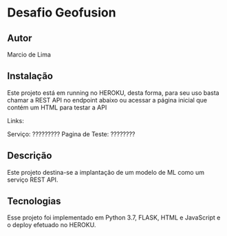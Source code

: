 # Desafio Geofusion

## Autor

Marcio de Lima

## Instalação

Este projeto está em running no HEROKU, desta forma, para seu uso basta chamar a REST API no endpoint abaixo ou acessar a página inicial que contém um HTML para testar a API 

Links: 

Serviço: ?????????
Pagina de Teste: ????????

## Descrição
Este projeto destina-se a implantação de um modelo de ML como um serviço REST API. 

## Tecnologias
Esse projeto foi implementado em Python 3.7, FLASK, HTML e JavaScript e o deploy efetuado no HEROKU.


